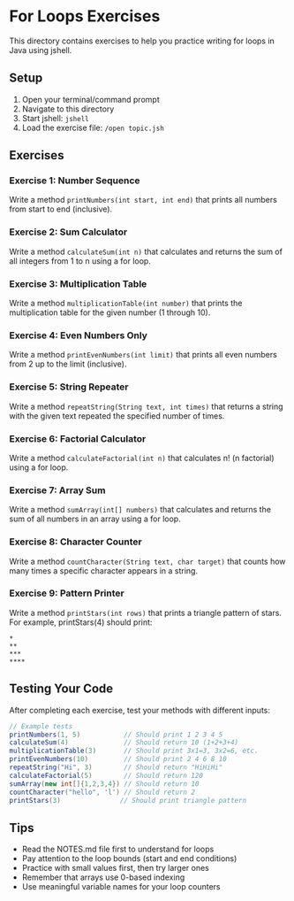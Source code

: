 # For Loops Exercises

This directory contains exercises to help you practice writing for loops in Java using jshell.

## Setup
1. Open your terminal/command prompt
2. Navigate to this directory
3. Start jshell: `jshell`
4. Load the exercise file: `/open topic.jsh`

## Exercises

### Exercise 1: Number Sequence
Write a method `printNumbers(int start, int end)` that prints all numbers from start to end (inclusive).

### Exercise 2: Sum Calculator
Write a method `calculateSum(int n)` that calculates and returns the sum of all integers from 1 to n using a for loop.

### Exercise 3: Multiplication Table
Write a method `multiplicationTable(int number)` that prints the multiplication table for the given number (1 through 10).

### Exercise 4: Even Numbers Only
Write a method `printEvenNumbers(int limit)` that prints all even numbers from 2 up to the limit (inclusive).

### Exercise 5: String Repeater
Write a method `repeatString(String text, int times)` that returns a string with the given text repeated the specified number of times.

### Exercise 6: Factorial Calculator
Write a method `calculateFactorial(int n)` that calculates n! (n factorial) using a for loop.

### Exercise 7: Array Sum
Write a method `sumArray(int[] numbers)` that calculates and returns the sum of all numbers in an array using a for loop.

### Exercise 8: Character Counter
Write a method `countCharacter(String text, char target)` that counts how many times a specific character appears in a string.

### Exercise 9: Pattern Printer
Write a method `printStars(int rows)` that prints a triangle pattern of stars. For example, printStars(4) should print:
```
*
**
***
****
```

## Testing Your Code
After completing each exercise, test your methods with different inputs:

```java
// Example tests
printNumbers(1, 5)           // Should print 1 2 3 4 5
calculateSum(4)              // Should return 10 (1+2+3+4)
multiplicationTable(3)       // Should print 3x1=3, 3x2=6, etc.
printEvenNumbers(10)         // Should print 2 4 6 8 10
repeatString("Hi", 3)        // Should return "HiHiHi"
calculateFactorial(5)        // Should return 120
sumArray(new int[]{1,2,3,4}) // Should return 10
countCharacter("hello", 'l') // Should return 2
printStars(3)               // Should print triangle pattern
```

## Tips
- Read the NOTES.md file first to understand for loops
- Pay attention to the loop bounds (start and end conditions)
- Practice with small values first, then try larger ones
- Remember that arrays use 0-based indexing
- Use meaningful variable names for your loop counters
